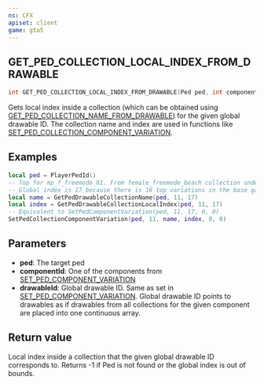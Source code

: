 ```yaml
---
ns: CFX
apiset: client
game: gta5
---
```

## GET_PED_COLLECTION_LOCAL_INDEX_FROM_DRAWABLE

```c
int GET_PED_COLLECTION_LOCAL_INDEX_FROM_DRAWABLE(Ped ped, int componentId, int drawableId);
```

Gets local index inside a collection (which can be obtained using [GET_PED_COLLECTION_NAME_FROM_DRAWABLE](#_0xD6BBA48B)) for the given global drawable ID. The collection name and index are used in functions like [SET_PED_COLLECTION_COMPONENT_VARIATION](#_0x88711BBA).

## Examples

```lua
local ped = PlayerPedId()
-- Top for mp_f_freemode_01. From female_freemode_beach collection under index 1.
-- Global index is 17 because there is 16 top variations in the base game collection that goes before the female_freemode_beach collection.
local name = GetPedDrawableCollectionName(ped, 11, 17)
local index = GetPedDrawableCollectionLocalIndex(ped, 11, 17)
-- Equivalent to SetPedComponentVariation(ped, 11, 17, 0, 0)
SetPedCollectionComponentVariation(ped, 11, name, index, 0, 0)
```

## Parameters
* **ped**: The target ped
* **componentId**: One of the components from [SET_PED_COMPONENT_VARIATION](#_0x262B14F48D29DE80)
* **drawableId**: Global drawable ID. Same as set in [SET_PED_COMPONENT_VARIATION](#_0x262B14F48D29DE80). Global drawable ID points to drawables as if drawables from all collections for the given component are placed into one continuous array.

## Return value
Local index inside a collection that the given global drawable ID corresponds to. Returns -1 if Ped is not found or the global index is out of bounds.
